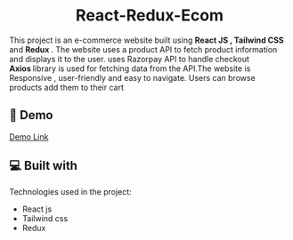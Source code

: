 <h1 align="center" id="title">React-Redux-Ecom</h1>



<p id="description"> This project is an e-commerce website built using <b>React JS , Tailwind CSS </b>and <b>Redux </b>. The website uses a product API to fetch product information and displays it to the user. uses Razorpay API to handle checkout<br><b>Axios </b>library is used for fetching data from the API.The website is Responsive , user-friendly and easy to navigate. Users can browse products add them to their cart </p>

<h2>🚀 Demo</h2>

[Demo Link ](https://stunning-cat-72f2e9.netlify.app/)
<h2>💻 Built with</h2>

Technologies used in the project:

*   React js
*   Tailwind css
*   Redux

